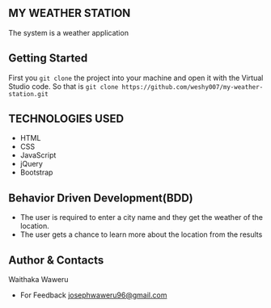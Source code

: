 ## MY WEATHER STATION
The system is a weather application

## Getting Started
First you `git clone` the project into your machine and open it with the Virtual Studio code. 
So that is `git clone https://github.com/weshy007/my-weather-station.git` 

## TECHNOLOGIES USED
- HTML
- CSS 
- JavaScript
- jQuery
- Bootstrap

## Behavior Driven Development(BDD)
- The user is required to enter a city name and they get the weather of the location.
- The user gets a chance to learn more about the location from the results

## Author & Contacts
Waithaka Waweru 
- For Feedback josephwaweru96@gmail.com

<!-- ## Licence
This project is licenced under the MIT Licence - see the [LICENCE](https://github.com/weshy007/my-weather-station/blob/master/LICENCE "Licence") file for details 
- copyright 2021 - Waithaka Waweru  -->
